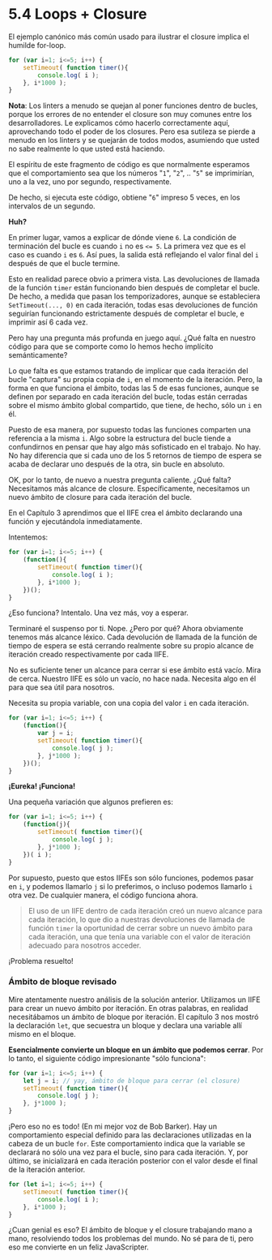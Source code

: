# 5.4 Loops + Closure

El ejemplo canónico más común usado para ilustrar el closure implica el humilde for-loop.

```js
for (var i=1; i<=5; i++) {
	setTimeout( function timer(){
		console.log( i );
	}, i*1000 );
}
```

**Nota**: Los linters a menudo se quejan al poner funciones dentro de bucles, porque los errores de no entender el closure son muy comunes entre los desarrolladores. Le explicamos cómo hacerlo correctamente aquí, aprovechando todo el poder de los closures. Pero esa sutileza se pierde a menudo en los linters y se quejarán de todos modos, asumiendo que usted no sabe realmente lo que usted está haciendo.

El espíritu de este fragmento de código es que normalmente esperamos que el comportamiento sea que los números "`1`", "`2`", .. "`5`" se imprimirían, uno a la vez, uno por segundo, respectivamente.

De hecho, si ejecuta este código, obtiene "`6`" impreso 5 veces, en los intervalos de un segundo.

**Huh?**

En primer lugar, vamos a explicar de dónde viene `6`. La condición de terminación del bucle es cuando `i` no es `<= 5`. La primera vez que es el caso es cuando `i` es `6`. Así pues, la salida está reflejando el valor final del `i` después de que el bucle termine.

Esto en realidad parece obvio a primera vista. Las devoluciones de llamada de la función `timer`  están funcionando bien después de completar el bucle. De hecho, a medida que pasan los temporizadores, aunque se estableciera `SetTimeout(..., 0)` en cada iteración, todas esas devoluciones de función seguirían funcionando estrictamente después de completar el bucle, e imprimir así 6 cada vez.

Pero hay una pregunta más profunda en juego aquí. ¿Qué falta en nuestro código para que se comporte como lo hemos hecho implícito semánticamente?

Lo que falta es que estamos tratando de implicar que cada iteración del bucle "captura" su propia copia de `i`, en el momento de la iteración. Pero, la forma en que funciona el ámbito, todas las 5 de esas funciones, aunque se definen por separado en cada iteración del bucle, todas están cerradas sobre el mismo ámbito global compartido, que tiene, de hecho, sólo un `i` en él.

Puesto de esa manera, por supuesto todas las funciones comparten una referencia a la misma `i`. Algo sobre la estructura del bucle tiende a confundirnos en pensar que hay algo más sofisticado en el trabajo. No hay. No hay diferencia que si cada uno de los 5 retornos de tiempo de espera se acaba de declarar uno después de la otra, sin bucle en absoluto.

OK, por lo tanto, de nuevo a nuestra pregunta caliente. ¿Qué falta? Necesitamos más alcance de closure. Específicamente, necesitamos un nuevo ámbito de closure para cada iteración del bucle.

En el Capítulo 3 aprendimos que el IIFE crea el ámbito declarando una función y ejecutándola inmediatamente.

Intentemos:

```js
for (var i=1; i<=5; i++) {
	(function(){
		setTimeout( function timer(){
			console.log( i );
		}, i*1000 );
	})();
}
```

¿Eso funciona? Intentalo. Una vez más, voy a esperar.

Terminaré el suspenso por ti. Nope. ¿Pero por qué? Ahora obviamente tenemos más alcance léxico. Cada devolución de llamada de la función de tiempo de espera se está cerrando realmente sobre su propio alcance de iteración creado respectivamente por cada IIFE.

No es suficiente tener un alcance para cerrar si ese ámbito está vacío. Mira de cerca. Nuestro IIFE es sólo un vacío, no hace nada. Necesita algo en él para que sea útil para nosotros.

Necesita su propia variable, con una copia del valor `i` en cada iteración.

```js
for (var i=1; i<=5; i++) {
	(function(){
		var j = i;
		setTimeout( function timer(){
			console.log( j );
		}, j*1000 );
	})();
}
```

**¡Eureka! ¡Funciona!**

Una pequeña variación que algunos prefieren es:

```js
for (var i=1; i<=5; i++) {
	(function(j){
		setTimeout( function timer(){
			console.log( j );
		}, j*1000 );
	})( i );
}
```

Por supuesto, puesto que estos IIFEs son sólo funciones, podemos pasar en `i`, y podemos llamarlo `j` si lo preferimos, o incluso podemos llamarlo `i` otra vez. De cualquier manera, el código funciona ahora.

> El uso de un IIFE dentro de cada iteración creó un nuevo alcance para cada iteración, lo que dio a nuestras devoluciones de llamada de función `timer`  la oportunidad de cerrar sobre un nuevo ámbito para cada iteración, una que tenía una variable con el valor de iteración adecuado para nosotros acceder.

¡Problema resuelto!

### Ámbito de bloque revisado

Mire atentamente nuestro análisis de la solución anterior. Utilizamos un IIFE para crear un nuevo ámbito por iteración. En otras palabras, en realidad necesitábamos un ámbito de bloque por iteración. El capítulo 3 nos mostró la declaración `let`, que secuestra un bloque y declara una variable allí mismo en el bloque.

**Esencialmente convierte un bloque en un ámbito que podemos cerrar**. Por lo tanto, el siguiente código impresionante "sólo funciona":

```js
for (var i=1; i<=5; i++) {
	let j = i; // yay, ámbito de bloque para cerrar (el closure)
	setTimeout( function timer(){
		console.log( j );
	}, j*1000 );
}
```

¡Pero eso no es todo! \(En mi mejor voz de Bob Barker\). Hay un comportamiento especial definido para las declaraciones utilizadas en la cabeza de un bucle `for`. Este comportamiento indica que la variable se declarará no sólo una vez para el bucle, sino para cada iteración. Y, por último, se inicializará en cada iteración posterior con el valor desde el final de la iteración anterior.

```js
for (let i=1; i<=5; i++) {
	setTimeout( function timer(){
		console.log( i );
	}, i*1000 );
}
```

¿Cuan genial es eso? El ámbito de bloque y el closure trabajando mano a mano, resolviendo todos los problemas del mundo. No sé para de ti, pero eso me convierte en un feliz JavaScripter.

